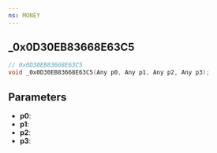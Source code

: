 ```yaml
---
ns: MONEY
---
```

## _0x0D30EB83668E63C5

```c
// 0x0D30EB83668E63C5
void _0x0D30EB83668E63C5(Any p0, Any p1, Any p2, Any p3);
```


## Parameters
* **p0**: 
* **p1**: 
* **p2**: 
* **p3**: 

